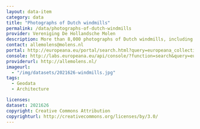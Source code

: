 ```yaml
---
layout: data-item
category: data
title: "Photographs of Dutch windmills"
permalink: /data/photographs-of-dutch-windmills
provider: Vereniging De Hollandsche Molen
description: More than 8,000 photographs of Dutch windmills, including detailed views of the windmills, provided through the Digitale Collectie.
contact: allemolens@molens.nl
portal: http://europeana.eu/portal/search.html?query=europeana_collectionName%3A2021626*&rows=24
console: http://labs.europeana.eu/api/console/?function=search&query=europeana_collectionName%3A2021626*&rows=24
providerurl: http://allemolens.nl/
imageurl:
  - "/img/datasets/2021626-windmills.jpg"
tags:
  - Geodata
  - Architecture

licenses:
dataset: 2021626
copyright: Creative Commons Attribution
copyrighturl: http://creativecommons.org/licenses/by/3.0/
---
```

